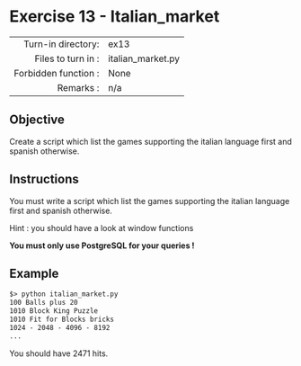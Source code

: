 # Exercise 13 - Italian_market

|                         |                    |
| -----------------------:| ------------------ |
|   Turn-in directory:    |  ex13              |
|   Files to turn in :    |  italian_market.py |
|   Forbidden function :  |  None              |
|   Remarks :             |  n/a               |

## Objective

Create a script which list the games supporting the italian language first and spanish otherwise. 

## Instructions

You must write a script which list the games supporting the italian language first and spanish otherwise.

Hint : you should have a look at window functions

**You must only use PostgreSQL for your queries !**

## Example

```txt
$> python italian_market.py
100 Balls plus 20
1010 Block King Puzzle
1010 Fit for Blocks bricks
1024 - 2048 - 4096 - 8192
...
```

You should have 2471 hits.
